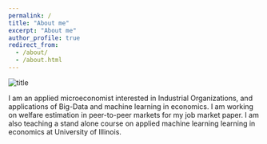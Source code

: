```yaml
---
permalink: /
title: "About me"
excerpt: "About me"
author_profile: true
redirect_from: 
  - /about/
  - /about.html
---
```


![title](http://farhoodi.github.io/images/profile1.png=100x20)

I am an applied microeconomist interested in Industrial Organizations, and applications of Big-Data and machine learning in economics. I am working on welfare estimation in peer-to-peer markets for my job market paper. I am also teaching a stand alone course on applied machine learning learning in economics at University of Illinois.
